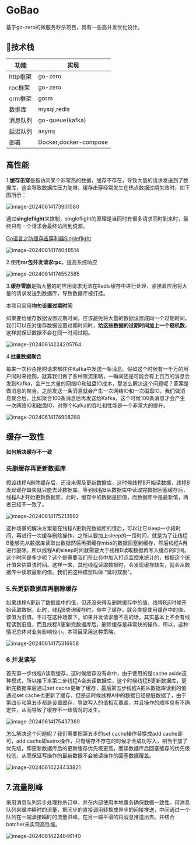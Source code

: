 # GoBao

基于go-zero的微服务秒杀项目，具有一些高并发优化设计。

## 🚀技术栈



| 功能     | 实现                  |
| -------- | --------------------- |
| http框架 | go-zero               |
| rpc框架  | go-zero               |
| orm框架  | gorm                  |
| 数据库   | mysql,redis           |
| 消息队列 | go-queue(kafka)       |
| 延迟队列 | asynq                 |
| 部署     | Docker,docker-compose |



## **高性能**

1.**缓存击穿**是指访问某个非常热的数据，缓存不存在，导致大量的请求发送到了数据库，这会导致数据库压力陡增，缓存击穿经常发生在热点数据过期失效时，如下图所示：

![image-20240614173901580](C:\Users\hdytime\AppData\Roaming\Typora\typora-user-images\image-20240614173901580.png)

通过**singleflight**来控制，singleflight的原理是当同时有很多请求同时到来时，最终只有一个请求会最终访问到资源。

[Go语言之防缓存击穿利器Singleflight](https://www.lixueduan.com/posts/go/singleflight/)

![image-20240614174048514](C:\Users\hdytime\AppData\Roaming\Typora\typora-user-images\image-20240614174048514.png)

2.使用**mr包并发请求rpc**，提高系统响应

![image-20240614174552585](C:\Users\hdytime\AppData\Roaming\Typora\typora-user-images\image-20240614174552585.png)

3.**缓存雪崩**是指大量的的应用请求无法在Redis缓存中进行处理，紧接着应用将大量的请求发送到数据库，导致数据库被打挂。

本项目采用**均匀设置过期时间**

如果要给缓存数据设置过期时间，应该避免将大量的数据设置成同一个过期时间。我们可以在对缓存数据设置过期时间时，**给这些数据的过期时间加上一个随机数**，这样就保证数据不会在同一时间过期。

![image-20240614224205764](C:\Users\hdytime\AppData\Roaming\Typora\typora-user-images\image-20240614224205764.png)

4.**批量数据聚合**

每来一次秒杀抢购请求都往往Kafka中发送一条消息。假如这个时候有一千万的用户同时来抢购，就算我们做了各种限流策略，一瞬间还是可能会有上百万的消息会发到Kafka，会产生大量的网络IO和磁盘IO成本，那怎么解决这个问题呢？答案是做消息的聚合。之前发送一条消息就会产生一次网络IO和一次磁盘IO，我们做消息聚合后，比如聚合100条消息后再发送给Kafka，这个时候100条消息才会产生一次网络IO和磁盘IO，对整个Kafka的吞吐和性能是一个非常大的提升。

![image-20240614174908288](C:\Users\hdytime\AppData\Roaming\Typora\typora-user-images\image-20240614174908288.png)



##  **缓存一致性**

**如何解决缓存不一致**

### 先删缓存再更新数据库

假设线程A删除缓存后，还没来得及更新数据库，这时候线程B开始读数据，线程B发现缓存缺失就只能去读数据库，等到线程B从数据库中读取完数据回塞缓存后，线程A才开始更新数据库，此时，缓存中的数据是旧值，而数据库中是最新值，两者已经不一致了。

![image-20240614175213592](C:\Users\hdytime\AppData\Roaming\Typora\typora-user-images\image-20240614175213592.png)

这种场景的解决方案是在线程A更新完数据库的值后，可以让它sleep一小段时间，再进行一次缓存删除操作，之所以要加上sleep的一段时间，就是为了让线程B能够先从数据库读取出数据然后再把缓存miss的数据回塞到缓存，然后线程A再进行删除。所以线程A的sleep时间就需要大于线程B读取数据再写入缓存的时间。这个时间是多少呢？这个是需要我们在业务中加入打点监控来统计的，根据这个统计值来估算该时间。这样一来，其他线程读取数据时，会发现缓存缺失，就会从数据库中读取最新的值。我们把这种模型叫做 "延时双删"。

### 5.先更新数据库再删除缓存

如果线程A更新了数据库中的值，但还没来得及删除缓存中的值，线程B这时候开始读取数据，此时，线程B查询缓存时，命中了缓存，就会直接使用缓存中的值，该值为旧值。不过在这种场景下，如果并发请求量不高的话，其实基本上不会有线程读到旧值，而且线程A更新完数据库后，删除缓存是非常快的操作，所以，这种情况总体对业务影响较小。本项目采用这种策略。

![image-20240614175316958](C:\Users\hdytime\AppData\Roaming\Typora\typora-user-images\image-20240614175316958.png)

### 6.并发读写

首先第一步线程A读取缓存，这时候缓存没有命中，由于使用的是cache aside这种模式，所以接下来第二步线程A会去读数据库，这个时候线程B更新数据库，更新完数据库后通过set cache更新了缓存，最后第五步线程A把从数据库读到的值通过set cache也更新了缓存，但是这时候线程A中的数据已经是脏数据了，由于第四步和第五步都是设置缓存，导致写入的值相互覆盖，并且操作的顺序具有不确定性，从而导致了缓存不一致情况的发生。

![image-20240614175437360](C:\Users\hdytime\AppData\Roaming\Typora\typora-user-images\image-20240614175437360.png)

怎么解决这个问题呢？我们需要把第五步的set cache操作替换成add cache即可，add cache即setnx操作，只有缓存不存在的时候才会成功写入，相当于加了优先级，即更新数据库后的更新缓存优先级更高，而读数据库后回塞缓存的优先级较低，从而保证写操作的最新数据不会被读操作的回塞数据覆盖。

![image-20240614224433821](C:\Users\hdytime\AppData\Roaming\Typora\typora-user-images\image-20240614224433821.png)

## **7.流量削峰**

采用消息队列异步处理秒杀订单，并在内部使用本地事务确保数据一致性。用消息队列来缓冲瞬时的流量，把同步的直接调用转换成异步的间接推送，中间通过一个队列在一端承接瞬时的流量洪峰，在另一端平滑的将消息推送出去。并结合batcher来实现高性能。

![image-20240614224846140](C:\Users\hdytime\AppData\Roaming\Typora\typora-user-images\image-20240614224846140.png)

